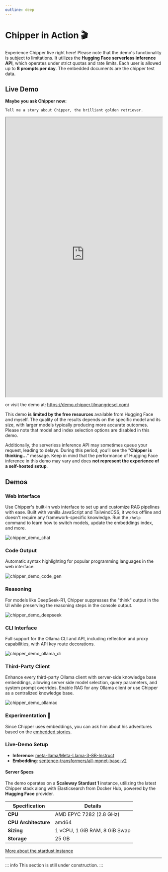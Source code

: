 ```yaml
---
outline: deep
---
```


# Chipper in Action 🎬

Experience Chipper live right here! Please note that the demo's functionality is subject to limitations. It utilizes the **Hugging Face serverless inference API**, which operates under strict quotas and rate limits. Each user is allowed up to **8 prompts per day**. The embedded documents are the chipper test data.

## Live Demo

**Maybe you ask Chipper now:**

```plain
Tell me a story about Chipper, the brilliant golden retriever.
```

<div class="demo">
 <iframe
   title="Chipper AI Demo"
   width="100%"
   height="900"
   src="https://demo.chipper.tilmangriesel.com/">
 </iframe>
</div>

or visit the demo at: https://demo.chipper.tilmangriesel.com/

This demo **is limited by the free resources** available from Hugging Face and myself. The quality of the results depends on the specific model and its size, with larger models typically producing more accurate outcomes. Please note that model and index selection options are disabled in this demo.

Additionally, the serverless inference API may sometimes queue your request, leading to delays. During this period, you’ll see the "**Chipper is thinking...**" message. Keep in mind that the performance of Hugging Face inference in this demo may vary and does **not represent the experience of a self-hosted setup**.

## Demos

### Web Interface

Use Chipper's built-in web interface to set up and customize RAG pipelines with ease. Built with vanilla JavaScript and TailwindCSS, it works offline and doesn't require any framework-specific knowledge. Run the `/help` command to learn how to switch models, update the embeddings index, and more.

![chipper_demo_chat](/assets/demos/demo_rag_chat.gif)

### Code Output

Automatic syntax highlighting for popular programming languages in the web interface.

![chipper_demo_code_gen](/assets/demos/demo_rag_chat_code.gif)

### Reasoning

For models like DeepSeek-R1, Chipper suppresses the "think" output in the UI while preserving the reasoning steps in the console output.

![chipper_demo_deepseek](/assets/demos/demo_rag_chat_ds.gif)

### CLI Interface

Full support for the Ollama CLI and API, including reflection and proxy capabilities, with API key route decorations.

![chipper_demo_ollama_cli](/assets/demos/demo_rag_chat_cli.gif)

### Third-Party Client

Enhance every third-party Ollama client with server-side knowledge base embeddings, allowing server side model selection, query parameters, and system prompt overrides. Enable RAG for any Ollama client or use Chipper as a centralized knowledge base.

![chipper_demo_ollamac](/assets/demos/demo_rag_chat_ollamac.gif)

### Experimentation 🧪

Since Chipper uses embeddings, you can ask him about his adventures based on the [embedded stories](https://github.com/TilmanGriesel/chipper/tree/main/tools/embed/testdata/md/internal).

### Live-Demo Setup

- **Inference**: [meta-llama/Meta-Llama-3-8B-Instruct](https://huggingface.co/meta-llama/Meta-Llama-3-8B-Instruct)
- **Embedding**: [sentence-transformers/all-mpnet-base-v2](https://huggingface.co/sentence-transformers/all-mpnet-base-v2)

#### Server Specs

The demo operates on a **Scaleway Stardust 1** instance, utilizing the latest Chipper stack along with Elasticsearch from Docker Hub, powered by the **Hugging Face** provider.

| **Specification**    | **Details**                   |
| -------------------- | ----------------------------- |
| **CPU**              | AMD EPYC 7282 (2.8 GHz)       |
| **CPU Architecture** | amd64                         |
| **Sizing**           | 1 vCPU, 1 GiB RAM, 8 GiB Swap |
| **Storage**          | 25 GB                         |

[More about the stardust instance](https://www.scaleway.com/en/docs/compute/instances/reference-content/instances-datasheet/#stardust1-instances)

---

::: info
This section is still under construction.
:::
